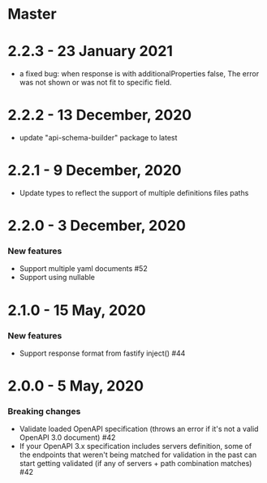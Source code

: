 # Master

# 2.2.3 - 23 January 2021
 - a fixed bug: when response is with additionalProperties false,
   The error was not shown or was not fit to specific field.

# 2.2.2 - 13 December, 2020
 - update "api-schema-builder" package to latest 

# 2.2.1 - 9 December, 2020
 - Update types to reflect the support of multiple definitions files paths

# 2.2.0 - 3 December, 2020

### New features

- Support multiple yaml documents #52
- Support using nullable

# 2.1.0 - 15 May, 2020

### New features

- Support response format from fastify inject() #44

# 2.0.0 - 5 May, 2020

### Breaking changes

- Validate loaded OpenAPI specification (throws an error if it's not a valid OpenAPI 3.0 document) #42
- If your OpenAPI 3.x specification includes servers definition, some of the endpoints that weren't being matched for validation in the past can start getting validated (if any of servers + path combination matches) #42
